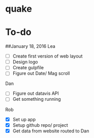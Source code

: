# quake

# To-do

##January 18, 2016
Lea 
- [ ] Create first version of web layout
- [ ] Design logo
- [ ] Create gulpfile
- [ ] Figure out Date/ Mag scroll

Dan 
- [ ] Figure out datavis API
- [ ] Get something running

Rob
- [x] Set up app
- [x] Setup github repo/ project
- [x] Get data from website routed to Dan
